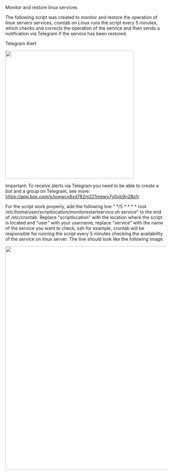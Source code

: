 Monitor and restore linux services

The following script was created to monitor and restore the operation of linux servers services, crontab on Linux runs the script every 5 minutes, which checks and corrects the operation of the service and then sends a notification via Telegram if the service has been restored.<br />

Telegram Alert
<div align="left">
<img src="https://private-user-images.githubusercontent.com/174636552/413313077-255e8856-8474-4761-9460-a3969738d112.jpg?jwt=eyJhbGciOiJIUzI1NiIsInR5cCI6IkpXVCJ9.eyJpc3MiOiJnaXRodWIuY29tIiwiYXVkIjoicmF3LmdpdGh1YnVzZXJjb250ZW50LmNvbSIsImtleSI6ImtleTUiLCJleHAiOjE3Mzk1MzY3MTEsIm5iZiI6MTczOTUzNjQxMSwicGF0aCI6Ii8xNzQ2MzY1NTIvNDEzMzEzMDc3LTI1NWU4ODU2LTg0NzQtNDc2MS05NDYwLWEzOTY5NzM4ZDExMi5qcGc_WC1BbXotQWxnb3JpdGhtPUFXUzQtSE1BQy1TSEEyNTYmWC1BbXotQ3JlZGVudGlhbD1BS0lBVkNPRFlMU0E1M1BRSzRaQSUyRjIwMjUwMjE0JTJGdXMtZWFzdC0xJTJGczMlMkZhd3M0X3JlcXVlc3QmWC1BbXotRGF0ZT0yMDI1MDIxNFQxMjMzMzFaJlgtQW16LUV4cGlyZXM9MzAwJlgtQW16LVNpZ25hdHVyZT0zMWRlNTJkNjJmZWZiNjAxMzczY2Y0Y2U3YzM2ZWZlOGJiNThlNzlhZjUwNjM2MWFkZjNkNDA3MDRiZTMyMWUxJlgtQW16LVNpZ25lZEhlYWRlcnM9aG9zdCJ9.Ppw4FmnnXge2MJshO6XQEYF0QImovg3nYjd4xbqC3yk"width="400px" />
</div>

Important:
To receive alerts via Telegram you need to be able to create a bot and a group on Telegram, see more:
https://app.box.com/s/ixwwcx8xd782m221mewv7y0vb9n28o1r

For the script work properly, add the following line " */5 * * * * root /etc/home/user/scriptlocation/monitorestartservice.sh service" to the end of /etc/crontab. Replace "scriptlocation" with the location where the script is located and "user" with your username, replace "service" with the name of the service you want to check, ssh for example, crontab will be responsible for running the script every 5 minutes checking the availability of the service on linux server. The line should look like the following image.

<div align="left">
<img src="https://public.boxcloud.com/d/1/b1!9s0xW2VKmiS9c9wVnOGA1UgDNbIFbjC9ybI51_Gen1AKX3o17wDEqGx2nCciJsFQyLiiy5G2xpdCHi4i5udjpVQGzTKgg_0fcd3UmPDjs2j_h_dnDIm2ar_pIIkFe0iHog_0zcVhXTxemtHS9LC2y6BdMvZi7ZKMkeZPCv2sVDQxFrnTUP4Vtg4MOMI26mma_4MkEVxRO1uo5bV8UPICXfGGWP7OvFdep5NeDLEJP7b41v04oMEhaBt9X2KZlO3LyfxkYRC6qaZ9MeUEVjbjUMBeDn0cc09ggOD9c2xr0-q4uc9Cy-bOAv2HbK7sewRzAQRHoSCOz7VScDzcXJgPx6-flA2hrvG5Wfw_uH76akCuNrEQmNRuDhgnlryxRuiiKQhhRiiL4cDAz8CKgHMBVQZxw-87c10hju-f9GVS1xoh_ONi9O7VzGBLPwfxdTACmMPdWQ8giQa7-WbTyJdzO3hH3nwx-I-RVNXROFGmUsxwAsarx5NMJmefeuRyT3kxLy0_fM7_1AoMDi5zP1H2aJ8jokdFKzouvwhTxmwl4OxQXAqyJSS6Ls7_DePK3tGhegVkvUzfbQUPHwIXG7hDCuSkkh9sGVc7INkxqtKWgWwe7NB6phaq2_kZVUZdZd827A3sex64CgXL2OsN74Vl2qiiSskfJumoJUCyyIZgW2T2kj5JI6d8dlgTZX43hpsrL_6uyxlyLA6MRl1aMLc8-HrA1XEgIStFCs_riTQs1W98QAyjVeBOG2hY3fc38DDe95y3mtpaOtlPgwFXYhNIZPC6i0c9daMuM5LaeEkHc-We7EN27tO3BJ3x7_Tk0Eti4uqS1A7WGdjD-9oCwFrpRVTpwiPEraMjmBE0IZ1ycYFy6p8vINbamxFgs6h8ylvcsvTqbe1NkGI6RYHwHPIktTYn1iNSlGblsm3Bs6siZWmMj70Kn5zZEcEThvNL5ckSXu-6JmM4PiniAXJOIBq78hlC7i1-i9Dh_Sw_EaJXElK27YGeXIs3G2XiPhcLo9pdBqAJRerrnxpwbh6FghhoE2ECd7ryUi4W8xhV0dRIVOzpW0nqy6QOCI0KKVmN4BbuRWkFtegnH6wQAuojVVzU-3D_8vQWeDR3_l0pp0xz8c-Cq3YRP3LJorDe26fJmMVioqjoFTmGwBa62aj-wYG5fQGryZKkyzu9GWbEPAvYk6R7R1ITdMi0oR2U-QrT0f-fJ_BC9KjdL533CJ68zheBjdWXq5AufldGlvHwdY4fmjBE8L2gisZjyO66J7_IFzE9B71YS3F1Y03qpPIKj8pbzmWJLxuBH6ZrWEKBekuUAGL8UlE3JeD4UgT9e29ABdoJzsFNJK1VlGhjSy_SWLbAXOM9XxC_ufGnQJibihFTFORjhxsiXIRNmwWeYW_D7R-1KsJF5ELtXd_FamognBDrkxzVU1rqMILEFRgG6SWCqk-4YxD1qS2wL9lsGD6wSBkkwQ026nkIz7tGXRwUv56arl8L5INwyVuc8Pbq2Ccu1m1utHkkJ4IezV_PNqB8uhtTzjPCsKEF40Lv7DMFTEAI/download"width="700" />
</div>
